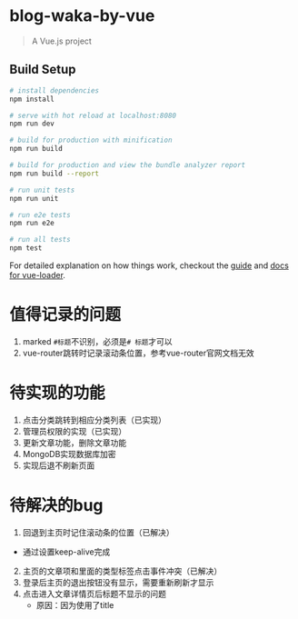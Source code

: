 # blog-waka-by-vue

> A Vue.js project

## Build Setup

``` bash
# install dependencies
npm install

# serve with hot reload at localhost:8080
npm run dev

# build for production with minification
npm run build

# build for production and view the bundle analyzer report
npm run build --report

# run unit tests
npm run unit

# run e2e tests
npm run e2e

# run all tests
npm test
```

For detailed explanation on how things work, checkout the [guide](http://vuejs-templates.github.io/webpack/) and [docs for vue-loader](http://vuejs.github.io/vue-loader).

# 值得记录的问题
1. marked `#标题`不识别，必须是`# 标题`才可以
2. vue-router跳转时记录滚动条位置，参考vue-router官网文档无效

# 待实现的功能
1. 点击分类跳转到相应分类列表（已实现）
2. 管理员权限的实现（已实现）
3. 更新文章功能，删除文章功能
4. MongoDB实现数据库加密
5. 实现后退不刷新页面

# 待解决的bug
1. 回退到主页时记住滚动条的位置（已解决）
- 通过设置keep-alive完成
2. 主页的文章项和里面的类型标签点击事件冲突（已解决）
3. 登录后主页的退出按钮没有显示，需要重新刷新才显示
4. 点击进入文章详情页后标题不显示的问题
    - 原因：因为使用了title